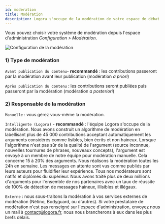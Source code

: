```yaml
---
id: moderation
title: Modération
description: Logora s'occupe de la modération de votre espace de débat. Personnalisez le type de modération dans votre espace d'administration
---
```


Vous pouvez choisir votre système de modération depuis l'espace d'administration *Configuration > Modération*.

![Configuration de la modération](/img/moderation.png)

### 1) Type de modération

`Avant publication du contenu`- **recommandé** : les contributions passeront par la modération avant leur publication (modération *a priori*)  

`Après publication du contenu` : les contributions seront publiées puis passeront par la modération (modération *a posteriori*)

### 2) Responsable de la modération 

`Manuelle` : vous gérez vous-même la modération.

`Intelligente (Logora)` - **recommandé** : l'équipe Logora s'occupe de la modération. Nous avons construit un algorithme de modération en labellisant plus de 45 000 contributions acceptant automatiquement les arguments considérés comme lisibles, bien écrits et non haineux. Lorsque l'algorithme n'est pas sûr de la qualité de l'argument (source inconnue, nouvelles tournures de phrases, nouveaux concepts), l'argument est envoyé à un membre de notre équipe pour modération manuelle. Cela concerne 15 à 20% des arguments. Nous réalisons la modération toutes les 24h en semaine. Les messages en attente sont vus comme publiés par leurs auteurs pour fluidifier leur expérience. 
Tous nos modérateurs sont natifs et diplômés du supérieur. Nous avons traité plus de deux millions d'arguments pour l'ensemble de nos partenaires avec un taux de réussite de 100% de détection de messages haineux, illisibles et illégaux.

`Externe` : nous sous-traitons la modération à vos services externes de modération (Nétino, Bodyguard, ou d'autres). Si votre prestataire de modération n'est pas renseigné sur l'espace d'administration, envoyez nous un mail à contact@logora.fr, nous nous brancherons à eux dans les plus brefs délais. 
